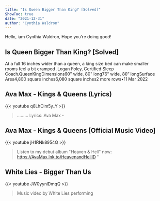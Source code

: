 ```yaml
---
title: "Is Queen Bigger Than King? [Solved]"
ShowToc: true 
date: "2021-12-31"
author: "Cynthia Waldron" 
---
```


Hello, iam Cynthia Waldron, Hope you're doing good!
## Is Queen Bigger Than King? [Solved]
At a full 16 inches wider than a queen, a king size bed can make smaller rooms feel a bit cramped
.Logan Foley, Certified Sleep Coach.QueenKingDimensions60” wide, 80” long76” wide, 80” longSurface Area4,800 square inches6,080 square inches2 more rows•11 Mar 2022

## Ava Max - Kings & Queens (Lyrics)
{{< youtube q6LhCim5y_Y >}}
>......... Lyrics: Ava Max - 

## Ava Max - Kings & Queens [Official Music Video]
{{< youtube jH1RNk8954Q >}}
>Listen to my debut album "Heaven & Hell" now: https://AvaMax.lnk.to/HeavenandHellID "

## White Lies - Bigger Than Us
{{< youtube JW0yynlDmqQ >}}
>Music video by White Lies performing 

